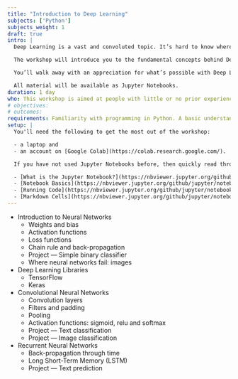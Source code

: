 ```yaml
---
title: "Introduction to Deep Learning"
subjects: ['Python']
subjects_weight: 1
draft: true
intro: |
  Deep Learning is a vast and convoluted topic. It’s hard to know where to start. This workshop will help you take your first steps with Deep Learning.

  The workshop will introduce you to the fundamental concepts behind Deep Learning and show you how to get started building models using Python and Keras. You'll learn some of the underlying maths (a PhD in Mathematics will not be required!) and work through several examples.

  You’ll walk away with an appreciation for what’s possible with Deep Learning and sufficient hands-on experience to start building your own models.

  All material will be available as Jupyter Notebooks.
duration: 1 day
who: This workshop is aimed at people with little or no prior experience with Deep Learning. If you're already a Deep Learning ninja, then this is not for you!
# objectives: 
# outcomes:
requirements: Familiarity with programming in Python. A basic understanding of Machine Learning concepts will be helpful but certainly not essential.
setup: |
  You'll need the following to get the most out of the workshop:

  - a laptop and
  - an account on [Google Colab](https://colab.research.google.com/).

  If you have not used Jupyter Notebooks before, then quickly read through the following resources:

  - [What is the Jupyter Notebook?](https://nbviewer.jupyter.org/github/jupyter/notebook/blob/master/docs/source/examples/Notebook/What%20is%20the%20Jupyter%20Notebook.ipynb)
  - [Notebook Basics](https://nbviewer.jupyter.org/github/jupyter/notebook/blob/master/docs/source/examples/Notebook/Notebook%20Basics.ipynb)
  - [Running Code](https://nbviewer.jupyter.org/github/jupyter/notebook/blob/master/docs/source/examples/Notebook/Running%20Code.ipynb) and
  - [Markdown Cells](https://nbviewer.jupyter.org/github/jupyter/notebook/blob/master/docs/source/examples/Notebook/Working%20With%20Markdown%20Cells.ipynb).
---
```


<!--
	https://medium.com/intro-to-artificial-intelligence/deep-learning-series-1-intro-to-deep-learning-abb1780ee20
	https://medium.com/intro-to-artificial-intelligence/simple-image-classification-using-deep-learning-deep-learning-series-2-5e5b89e97926
	https://medium.com/intro-to-artificial-intelligence/traffic-sign-detection-selefdriving-car-deep-learning-series-3-1db4eda67979
	https://realpython.com/python-keras-text-classification/
	https://towardsdatascience.com/an-introduction-to-deep-learning-af63448c122c
	https://skymind.ai/wiki/lstm
	https://adventuresinmachinelearning.com/keras-lstm-tutorial/
	https://skymind.ai/wiki/generative-adversarial-network-gan
	https://medium.com/@jonathan_hui/gan-some-cool-applications-of-gans-4c9ecca35900
	https://towardsdatascience.com/image-generator-drawing-cartoons-with-generative-adversarial-networks-45e814ca9b6b
-->

- Introduction to Neural Networks
	- Weights and bias
	- Activation functions
	- Loss functions
	- Chain rule and back-propagation
	- Project — Simple binary classifier
	- Where neural networks fail: images
- Deep Learning Libraries
	- TensorFlow
	- Keras
- Convolutional Neural Networks
	- Convolution layers
	- Filters and padding
	- Pooling
	- Activation functions: sigmoid, relu and softmax
	- Project — Text classification
	- Project — Image classification
- Recurrent Neural Networks
	- Back-propagation through time
	- Long Short-Term Memory (LSTM)
	- Project — Text prediction
